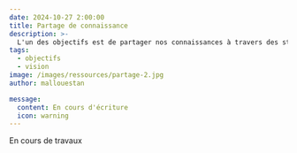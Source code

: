 ```yaml
---
date: 2024-10-27 2:00:00
title: Partage de connaissance
description: >-
  L'un des objectifs est de partager nos connaissances à travers des stages et via du partage quotidien sur le lieu
tags:
  - objectifs
  - vision
image: /images/ressources/partage-2.jpg
author: mallouestan

message:
  content: En cours d'écriture
  icon: warning
---
```


En cours de travaux
